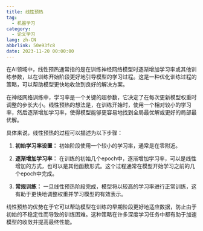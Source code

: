 ```yaml
---
title: 线性预热
tag:
  - 机器学习
category:
  - 论文学习
lang: zh-CN
abbrlink: 50e93fc8
date: 2023-11-20 00:00:00
---
```


在AI领域中，线性预热通常指的是在训练神经网络模型时逐渐增加学习率或其他训练参数，以在训练开始阶段更好地引导模型的学习过程。这是一种优化训练过程的策略，可以帮助模型更快地收敛到良好的解决方案。

<!--more-->

在神经网络训练中，学习率是一个关键的超参数，它决定了在每次更新模型权重时调整的步长大小。线性预热的想法是，在训练开始时，使用一个相对较小的学习率，然后逐渐增加学习率，使得模型能够更容易地找到全局最优解或更好的局部最优解。

具体来说，线性预热的过程可以描述为以下步骤：

1. **初始学习率设置：** 初始阶段使用一个较小的学习率，通常是在零附近。

2. **逐渐增加学习率：** 在训练的初始几个epoch中，逐渐增加学习率，可以是线性增加的方式，也可以是其他函数形式。这个过程通常在模型开始学习之前的几个epoch中完成。

3. **常规训练：** 一旦线性预热阶段完成，模型将以较高的学习率进行正常训练，这有助于更快地调整权重并学习模型的有效表示。

线性预热的优势在于它可以帮助模型在训练的早期阶段更好地适应数据，防止由于初始的不稳定性而导致的训练困难。这种策略在许多深度学习任务中都有助于加速模型的收敛并提高最终性能。